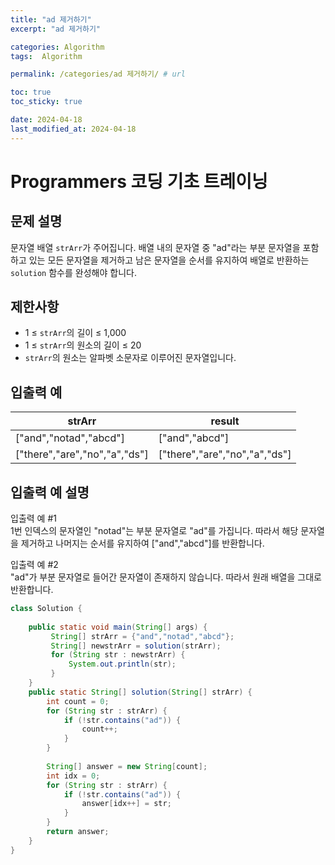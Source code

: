 ```yaml
---
title: "ad 제거하기"
excerpt: "ad 제거하기"

categories: Algorithm
tags:  Algorithm

permalink: /categories/ad 제거하기/ # url

toc: true
toc_sticky: true

date: 2024-04-18
last_modified_at: 2024-04-18
---
```


# Programmers 코딩 기초 트레이닝

문제 설명
---
문자열 배열 `strArr`가 주어집니다. 배열 내의 문자열 중 "ad"라는 부분 문자열을 포함하고 있는 모든 문자열을 제거하고 남은 문자열을 순서를 유지하여 배열로 반환하는 `solution` 함수를 완성해야 합니다.

제한사항
---
- 1 ≤ `strArr`의 길이 ≤ 1,000
- 1 ≤ `strArr`의 원소의 길이 ≤ 20
- `strArr`의 원소는 알파벳 소문자로 이루어진 문자열입니다.

입출력 예
---
| strArr                    | result                   |
|---------------------------|--------------------------|
| ["and","notad","abcd"]   | ["and","abcd"]           |
| ["there","are","no","a","ds"] | ["there","are","no","a","ds"] |

입출력 예 설명
---
입출력 예 #1  
1번 인덱스의 문자열인 "notad"는 부분 문자열로 "ad"를 가집니다. 따라서 해당 문자열을 제거하고 나머지는 순서를 유지하여 ["and","abcd"]를 반환합니다.

입출력 예 #2  
"ad"가 부분 문자열로 들어간 문자열이 존재하지 않습니다. 따라서 원래 배열을 그대로 반환합니다.

```java
class Solution {
	
	public static void main(String[] args) {
		 String[] strArr = {"and","notad","abcd"};
		 String[] newstrArr = solution(strArr);
		 for (String str : newstrArr) {
	         System.out.println(str);
	     }
	}
	public static String[] solution(String[] strArr) {
        int count = 0;
        for (String str : strArr) {
            if (!str.contains("ad")) {
                count++;
            }
        }
        
        String[] answer = new String[count];
        int idx = 0;
        for (String str : strArr) {
            if (!str.contains("ad")) {
                answer[idx++] = str;
            }
        }
        return answer;
    }
}
``````
